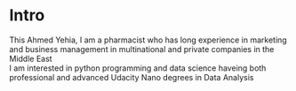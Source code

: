 # Intro
This Ahmed Yehia, I am a pharmacist who has long experience in marketing and business management in multinational and private companies in the Middle East \
I am interested in python programming and data science haveing both professional and advanced Udacity Nano degrees in Data Analysis

